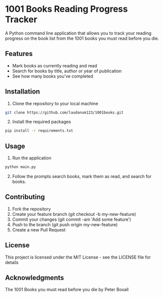 # 1001 Books Reading Progress Tracker

A Python command line application that allows you to track your reading progress on the book list from the 1001 books you must read before you die.

## Features
- Mark books as currently reading and read
- Search for books by title, author or year of publication
- See how many books you've completed

## Installation
1. Clone the repository to your local machine
```sh
git clone https://github.com/laudanum123/1001books.git
```
2. Install the required packages
```sh
pip install -r requirements.txt
```
## Usage
1. Run the application
```sh
python main.py
```
2. Follow the prompts search books, mark them as read, and search for books.
## Contributing
1. Fork the repository
2. Create your feature branch (git checkout -b my-new-feature)
3. Commit your changes (git commit -am 'Add some feature')
4. Push to the branch (git push origin my-new-feature)
5. Create a new Pull Request

## License
This project is licensed under the MIT License - see the LICENSE file for details

## Acknowledgments
The 1001 Books you must read before you die by Peter Boxall
